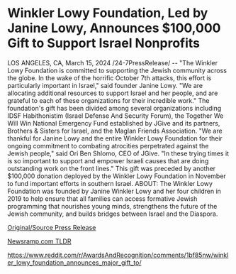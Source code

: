 # Winkler Lowy Foundation, Led by Janine Lowy, Announces $100,000 Gift to Support Israel Nonprofits

LOS ANGELES, CA, March 15, 2024 /24-7PressRelease/ -- "The Winkler Lowy Foundation is committed to supporting the Jewish community across the globe. In the wake of the horrific October 7th attacks, this effort is particularly important in Israel," said founder Janine Lowy. "We are allocating additional resources to support Israel and her people, and are grateful to each of these organizations for their incredible work."   The foundation's gift has been divided among several organizations including IDSF Habithonistim (Israel Defense And Security Forum), the Together We Will Win National Emergency Fund established by JGive and its partners, Brothers & Sisters for Israel, and the Maglan Friends Association.   "We are thankful for Janine Lowy and the entire Winkler Lowy Foundation for their ongoing commitment to combating atrocities perpetrated against the Jewish people," said Ori Ben Shlomo, CEO of JGive. "In these trying times it is so important to support and empower Israeli causes that are doing outstanding work on the front lines."  This gift was preceded by another $100,000 donation deployed by the Winkler Lowy Foundation in November to fund important efforts in southern Israel.  ABOUT: The Winkler Lowy Foundation was founded by Janine Winkler Lowy and her four children in 2019 to help ensure that all families can access formative Jewish programming that nourishes young minds, strengthens the future of the Jewish community, and builds bridges between Israel and the Diaspora. 

[Original/Source Press Release](https://www.24-7pressrelease.com/press-release/509279/winkler-lowy-foundation-led-by-janine-lowy-announces-100000-gift-to-support-israel-nonprofits)
                    

[Newsramp.com TLDR](None) 

https://www.reddit.com/r/AwardsAndRecognition/comments/1bf85nw/winkler_lowy_foundation_announces_major_gift_to/